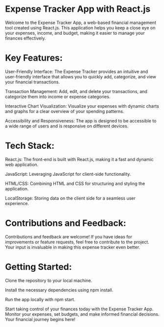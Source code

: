 # Expense Tracker App with React.js
Welcome to the Expense Tracker App, a web-based financial management tool created using React.js. This application helps you keep a close eye on your expenses, income, and budget, making it easier to manage your finances effectively.

# Key Features:
User-Friendly Interface: The Expense Tracker provides an intuitive and user-friendly interface that allows you to quickly add, categorize, and view your financial transactions.

Transaction Management: Add, edit, and delete your transactions, and categorize them into income or expense categories.

Interactive Chart Visualization: Visualize your expenses with dynamic charts and graphs for a clear overview of your spending patterns.

Accessibility and Responsiveness: The app is designed to be accessible to a wide range of users and is responsive on different devices.

# Tech Stack:
React.js: The front-end is built with React.js, making it a fast and dynamic web application.

JavaScript: Leveraging JavaScript for client-side functionality.

HTML/CSS: Combining HTML and CSS for structuring and styling the application.

LocalStorage: Storing data on the client side for a seamless user experience.

# Contributions and Feedback:
Contributions and feedback are welcome! If you have ideas for improvements or feature requests, feel free to contribute to the project. Your input is invaluable in making this expense tracker even better.

# Getting Started:

Clone the repository to your local machine.

Install the necessary dependencies using npm install.

Run the app locally with npm start.

Start taking control of your finances today with the Expense Tracker App. Monitor your expenses, set budgets, and make informed financial decisions. Your financial journey begins here!
